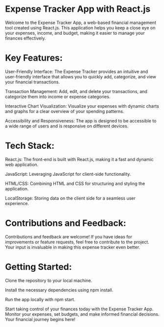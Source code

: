 # Expense Tracker App with React.js
Welcome to the Expense Tracker App, a web-based financial management tool created using React.js. This application helps you keep a close eye on your expenses, income, and budget, making it easier to manage your finances effectively.

# Key Features:
User-Friendly Interface: The Expense Tracker provides an intuitive and user-friendly interface that allows you to quickly add, categorize, and view your financial transactions.

Transaction Management: Add, edit, and delete your transactions, and categorize them into income or expense categories.

Interactive Chart Visualization: Visualize your expenses with dynamic charts and graphs for a clear overview of your spending patterns.

Accessibility and Responsiveness: The app is designed to be accessible to a wide range of users and is responsive on different devices.

# Tech Stack:
React.js: The front-end is built with React.js, making it a fast and dynamic web application.

JavaScript: Leveraging JavaScript for client-side functionality.

HTML/CSS: Combining HTML and CSS for structuring and styling the application.

LocalStorage: Storing data on the client side for a seamless user experience.

# Contributions and Feedback:
Contributions and feedback are welcome! If you have ideas for improvements or feature requests, feel free to contribute to the project. Your input is invaluable in making this expense tracker even better.

# Getting Started:

Clone the repository to your local machine.

Install the necessary dependencies using npm install.

Run the app locally with npm start.

Start taking control of your finances today with the Expense Tracker App. Monitor your expenses, set budgets, and make informed financial decisions. Your financial journey begins here!
